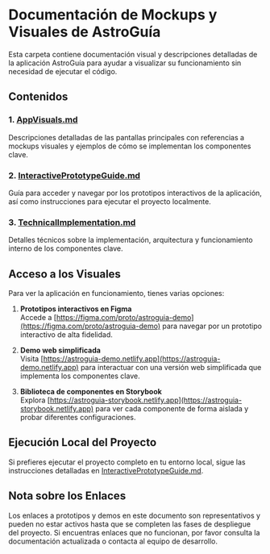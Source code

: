 # Documentación de Mockups y Visuales de AstroGuía

Esta carpeta contiene documentación visual y descripciones detalladas de la aplicación AstroGuía para ayudar a visualizar su funcionamiento sin necesidad de ejecutar el código.

## Contenidos

### 1. [AppVisuals.md](AppVisuals.md)
Descripciones detalladas de las pantallas principales con referencias a mockups visuales y ejemplos de cómo se implementan los componentes clave.

### 2. [InteractivePrototypeGuide.md](InteractivePrototypeGuide.md)
Guía para acceder y navegar por los prototipos interactivos de la aplicación, así como instrucciones para ejecutar el proyecto localmente.

### 3. [TechnicalImplementation.md](TechnicalImplementation.md)
Detalles técnicos sobre la implementación, arquitectura y funcionamiento interno de los componentes clave.

## Acceso a los Visuales

Para ver la aplicación en funcionamiento, tienes varias opciones:

1. **Prototipos interactivos en Figma**  
   Accede a [https://figma.com/proto/astroguia-demo](https://figma.com/proto/astroguia-demo) para navegar por un prototipo interactivo de alta fidelidad.

2. **Demo web simplificada**  
   Visita [https://astroguia-demo.netlify.app](https://astroguia-demo.netlify.app) para interactuar con una versión web simplificada que implementa los componentes clave.

3. **Biblioteca de componentes en Storybook**  
   Explora [https://astroguia-storybook.netlify.app](https://astroguia-storybook.netlify.app) para ver cada componente de forma aislada y probar diferentes configuraciones.

## Ejecución Local del Proyecto

Si prefieres ejecutar el proyecto completo en tu entorno local, sigue las instrucciones detalladas en [InteractivePrototypeGuide.md](InteractivePrototypeGuide.md).

## Nota sobre los Enlaces

Los enlaces a prototipos y demos en este documento son representativos y pueden no estar activos hasta que se completen las fases de despliegue del proyecto. Si encuentras enlaces que no funcionan, por favor consulta la documentación actualizada o contacta al equipo de desarrollo.